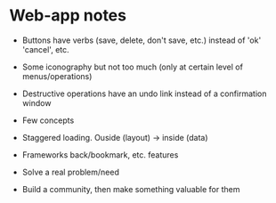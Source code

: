 Web-app notes
=============
* Buttons have verbs (save, delete, don't save, etc.) instead of 'ok' 'cancel', etc.
* Some iconography but not too much (only at certain level of menus/operations)
* Destructive operations have an undo link instead of a confirmation window
* Few concepts
* Staggered loading. Ouside (layout) -> inside (data)
* Frameworks back/bookmark, etc. features

* Solve a real problem/need
* Build a community, then make something valuable for them
